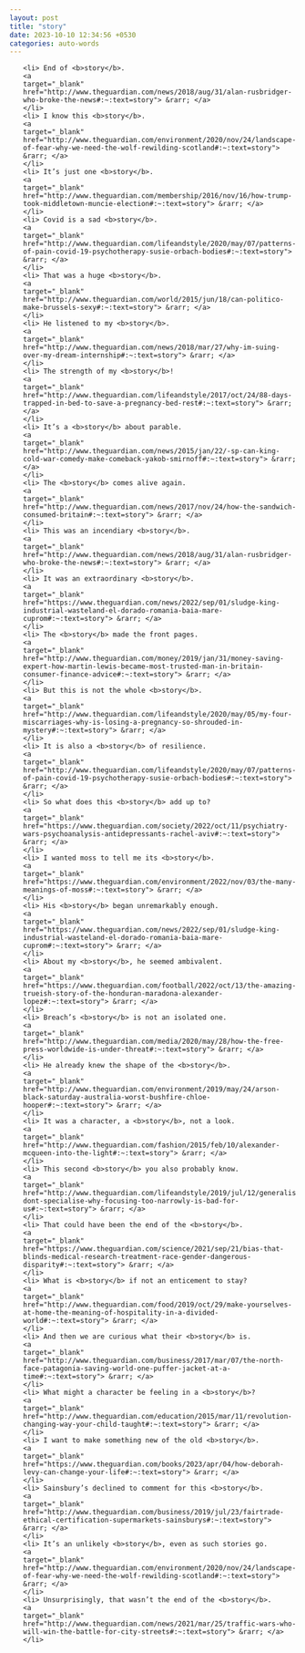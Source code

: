 ```yaml
---
layout: post
title: "story"
date: 2023-10-10 12:34:56 +0530
categories: auto-words
---
```

<ol>

    <li> End of <b>story</b>.
    <a 
    target="_blank" 
    href="http://www.theguardian.com/news/2018/aug/31/alan-rusbridger-who-broke-the-news#:~:text=story"> &rarr; </a>
    </li>
    <li> I know this <b>story</b>.
    <a 
    target="_blank" 
    href="http://www.theguardian.com/environment/2020/nov/24/landscape-of-fear-why-we-need-the-wolf-rewilding-scotland#:~:text=story"> &rarr; </a>
    </li>
    <li> It’s just one <b>story</b>.
    <a 
    target="_blank" 
    href="http://www.theguardian.com/membership/2016/nov/16/how-trump-took-middletown-muncie-election#:~:text=story"> &rarr; </a>
    </li>
    <li> Covid is a sad <b>story</b>.
    <a 
    target="_blank" 
    href="http://www.theguardian.com/lifeandstyle/2020/may/07/patterns-of-pain-covid-19-psychotherapy-susie-orbach-bodies#:~:text=story"> &rarr; </a>
    </li>
    <li> That was a huge <b>story</b>.
    <a 
    target="_blank" 
    href="http://www.theguardian.com/world/2015/jun/18/can-politico-make-brussels-sexy#:~:text=story"> &rarr; </a>
    </li>
    <li> He listened to my <b>story</b>.
    <a 
    target="_blank" 
    href="http://www.theguardian.com/news/2018/mar/27/why-im-suing-over-my-dream-internship#:~:text=story"> &rarr; </a>
    </li>
    <li> The strength of my <b>story</b>!
    <a 
    target="_blank" 
    href="http://www.theguardian.com/lifeandstyle/2017/oct/24/88-days-trapped-in-bed-to-save-a-pregnancy-bed-rest#:~:text=story"> &rarr; </a>
    </li>
    <li> It’s a <b>story</b> about parable.
    <a 
    target="_blank" 
    href="http://www.theguardian.com/news/2015/jan/22/-sp-can-king-cold-war-comedy-make-comeback-yakob-smirnoff#:~:text=story"> &rarr; </a>
    </li>
    <li> The <b>story</b> comes alive again.
    <a 
    target="_blank" 
    href="http://www.theguardian.com/news/2017/nov/24/how-the-sandwich-consumed-britain#:~:text=story"> &rarr; </a>
    </li>
    <li> This was an incendiary <b>story</b>.
    <a 
    target="_blank" 
    href="http://www.theguardian.com/news/2018/aug/31/alan-rusbridger-who-broke-the-news#:~:text=story"> &rarr; </a>
    </li>
    <li> It was an extraordinary <b>story</b>.
    <a 
    target="_blank" 
    href="https://www.theguardian.com/news/2022/sep/01/sludge-king-industrial-wasteland-el-dorado-romania-baia-mare-cuprom#:~:text=story"> &rarr; </a>
    </li>
    <li> The <b>story</b> made the front pages.
    <a 
    target="_blank" 
    href="http://www.theguardian.com/money/2019/jan/31/money-saving-expert-how-martin-lewis-became-most-trusted-man-in-britain-consumer-finance-advice#:~:text=story"> &rarr; </a>
    </li>
    <li> But this is not the whole <b>story</b>.
    <a 
    target="_blank" 
    href="http://www.theguardian.com/lifeandstyle/2020/may/05/my-four-miscarriages-why-is-losing-a-pregnancy-so-shrouded-in-mystery#:~:text=story"> &rarr; </a>
    </li>
    <li> It is also a <b>story</b> of resilience.
    <a 
    target="_blank" 
    href="http://www.theguardian.com/lifeandstyle/2020/may/07/patterns-of-pain-covid-19-psychotherapy-susie-orbach-bodies#:~:text=story"> &rarr; </a>
    </li>
    <li> So what does this <b>story</b> add up to?
    <a 
    target="_blank" 
    href="https://www.theguardian.com/society/2022/oct/11/psychiatry-wars-psychoanalysis-antidepressants-rachel-aviv#:~:text=story"> &rarr; </a>
    </li>
    <li> I wanted moss to tell me its <b>story</b>.
    <a 
    target="_blank" 
    href="https://www.theguardian.com/environment/2022/nov/03/the-many-meanings-of-moss#:~:text=story"> &rarr; </a>
    </li>
    <li> His <b>story</b> began unremarkably enough.
    <a 
    target="_blank" 
    href="https://www.theguardian.com/news/2022/sep/01/sludge-king-industrial-wasteland-el-dorado-romania-baia-mare-cuprom#:~:text=story"> &rarr; </a>
    </li>
    <li> About my <b>story</b>, he seemed ambivalent.
    <a 
    target="_blank" 
    href="https://www.theguardian.com/football/2022/oct/13/the-amazing-trueish-story-of-the-honduran-maradona-alexander-lopez#:~:text=story"> &rarr; </a>
    </li>
    <li> Breach’s <b>story</b> is not an isolated one.
    <a 
    target="_blank" 
    href="http://www.theguardian.com/media/2020/may/28/how-the-free-press-worldwide-is-under-threat#:~:text=story"> &rarr; </a>
    </li>
    <li> He already knew the shape of the <b>story</b>.
    <a 
    target="_blank" 
    href="http://www.theguardian.com/environment/2019/may/24/arson-black-saturday-australia-worst-bushfire-chloe-hooper#:~:text=story"> &rarr; </a>
    </li>
    <li> It was a character, a <b>story</b>, not a look.
    <a 
    target="_blank" 
    href="http://www.theguardian.com/fashion/2015/feb/10/alexander-mcqueen-into-the-light#:~:text=story"> &rarr; </a>
    </li>
    <li> This second <b>story</b> you also probably know.
    <a 
    target="_blank" 
    href="http://www.theguardian.com/lifeandstyle/2019/jul/12/generalise-dont-specialise-why-focusing-too-narrowly-is-bad-for-us#:~:text=story"> &rarr; </a>
    </li>
    <li> That could have been the end of the <b>story</b>.
    <a 
    target="_blank" 
    href="https://www.theguardian.com/science/2021/sep/21/bias-that-blinds-medical-research-treatment-race-gender-dangerous-disparity#:~:text=story"> &rarr; </a>
    </li>
    <li> What is <b>story</b> if not an enticement to stay?
    <a 
    target="_blank" 
    href="http://www.theguardian.com/food/2019/oct/29/make-yourselves-at-home-the-meaning-of-hospitality-in-a-divided-world#:~:text=story"> &rarr; </a>
    </li>
    <li> And then we are curious what their <b>story</b> is.
    <a 
    target="_blank" 
    href="http://www.theguardian.com/business/2017/mar/07/the-north-face-patagonia-saving-world-one-puffer-jacket-at-a-time#:~:text=story"> &rarr; </a>
    </li>
    <li> What might a character be feeling in a <b>story</b>?
    <a 
    target="_blank" 
    href="http://www.theguardian.com/education/2015/mar/11/revolution-changing-way-your-child-taught#:~:text=story"> &rarr; </a>
    </li>
    <li> I want to make something new of the old <b>story</b>.
    <a 
    target="_blank" 
    href="https://www.theguardian.com/books/2023/apr/04/how-deborah-levy-can-change-your-life#:~:text=story"> &rarr; </a>
    </li>
    <li> Sainsbury’s declined to comment for this <b>story</b>.
    <a 
    target="_blank" 
    href="http://www.theguardian.com/business/2019/jul/23/fairtrade-ethical-certification-supermarkets-sainsburys#:~:text=story"> &rarr; </a>
    </li>
    <li> It’s an unlikely <b>story</b>, even as such stories go.
    <a 
    target="_blank" 
    href="http://www.theguardian.com/environment/2020/nov/24/landscape-of-fear-why-we-need-the-wolf-rewilding-scotland#:~:text=story"> &rarr; </a>
    </li>
    <li> Unsurprisingly, that wasn’t the end of the <b>story</b>.
    <a 
    target="_blank" 
    href="http://www.theguardian.com/news/2021/mar/25/traffic-wars-who-will-win-the-battle-for-city-streets#:~:text=story"> &rarr; </a>
    </li>